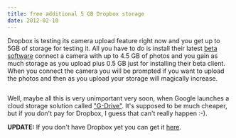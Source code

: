 ```yaml
---
title: free additional 5 GB Dropbox storage
date: 2012-02-10
---
```


Dropbox is testing its camera upload feature right now and you get up to 5GB of storage for testing it. All you have to do is install their latest <a href="http://forums.dropbox.com/topic.php?id=53544">beta software</a> connect a camera with up to 4.5 GB of photos and you gain as much storage as you upload plus 0.5 GB just for installing their beta client. When you connect the camera you will be prompted if you want to upload the photos and then as you upload your storage will magically increase.

<img src="http://dropbox.com/static/images/logo.png" alt="" />

Well, maybe all this is very unimportant very soon, when Google launches a cloud storage solution called <a href="http://online.wsj.com/article_email/SB10001424052970204369404577211961645711988-lMyQjAxMTAyMDAwODEwNDgyWj.html">"G-Drive"</a>. It's supposed to be much cheaper, but if you don't pay for Dropbox, I guess that can't really happen :-). 

<strong>UPDATE:</strong>
If you don't have Dropbox yet you can get it <a href="http://db.tt/dOy2jIot">here</a>.

